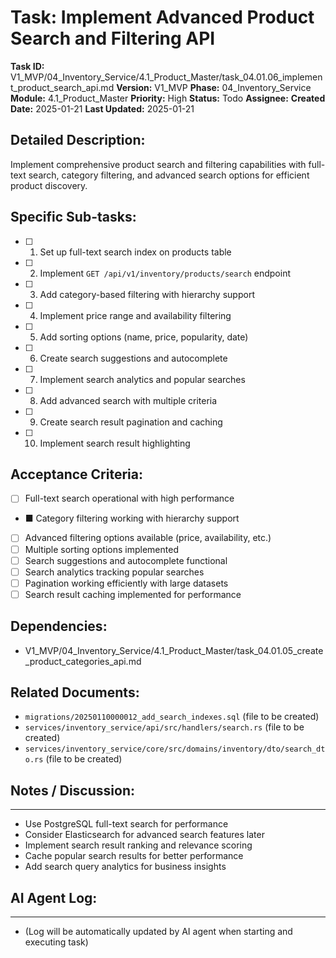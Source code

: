 # Task: Implement Advanced Product Search and Filtering API

**Task ID:** V1_MVP/04_Inventory_Service/4.1_Product_Master/task_04.01.06_implement_product_search_api.md
**Version:** V1_MVP
**Phase:** 04_Inventory_Service
**Module:** 4.1_Product_Master
**Priority:** High
**Status:** Todo
**Assignee:**
**Created Date:** 2025-01-21
**Last Updated:** 2025-01-21

## Detailed Description:
Implement comprehensive product search and filtering capabilities with full-text search, category filtering, and advanced search options for efficient product discovery.

## Specific Sub-tasks:
- [ ] 1. Set up full-text search index on products table
- [ ] 2. Implement `GET /api/v1/inventory/products/search` endpoint
- [ ] 3. Add category-based filtering with hierarchy support
- [ ] 4. Implement price range and availability filtering
- [ ] 5. Add sorting options (name, price, popularity, date)
- [ ] 6. Create search suggestions and autocomplete
- [ ] 7. Implement search analytics and popular searches
- [ ] 8. Add advanced search with multiple criteria
- [ ] 9. Create search result pagination and caching
- [ ] 10. Implement search result highlighting

## Acceptance Criteria:
- [ ] Full-text search operational with high performance
- ■ Category filtering working with hierarchy support
- [ ] Advanced filtering options available (price, availability, etc.)
- [ ] Multiple sorting options implemented
- [ ] Search suggestions and autocomplete functional
- [ ] Search analytics tracking popular searches
- [ ] Pagination working efficiently with large datasets
- [ ] Search result caching implemented for performance

## Dependencies:
- V1_MVP/04_Inventory_Service/4.1_Product_Master/task_04.01.05_create_product_categories_api.md

## Related Documents:
- `migrations/20250110000012_add_search_indexes.sql` (file to be created)
- `services/inventory_service/api/src/handlers/search.rs` (file to be created)
- `services/inventory_service/core/src/domains/inventory/dto/search_dto.rs` (file to be created)

## Notes / Discussion:
---
* Use PostgreSQL full-text search for performance
* Consider Elasticsearch for advanced search features later
* Implement search result ranking and relevance scoring
* Cache popular search results for better performance
* Add search query analytics for business insights

## AI Agent Log:
---
* (Log will be automatically updated by AI agent when starting and executing task)